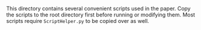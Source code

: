 This directory contains several convenient scripts used in the paper.
Copy the scripts to the root directory first before running or modifying them.
Most scripts require `ScriptHelper.py` to be copied over as well.